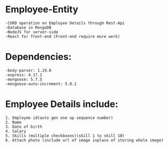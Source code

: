 # Employee-Entity
    -CURD operation on Employee Details through Rest-Api
    -Database in MongoDB
    -NodeJS for server-side
    -React for front-end (Front-end require more work)

# Dependencies:
    -body-parser: 1.19.0
    -express: 4.17.1
    -mongoose: 5.7.5
    -mongoose-auto-increment: 5.0.1
    
# Employee Details include:
    1. Employee id(auto gen one up sequence number)
    2. Name
    3. Date of birth
    4. Salary
    5. Skills (multiple checkboxes)(skill 1 to skill 10)
    6. Attach photo (include url of image inplace of storing whole image)
